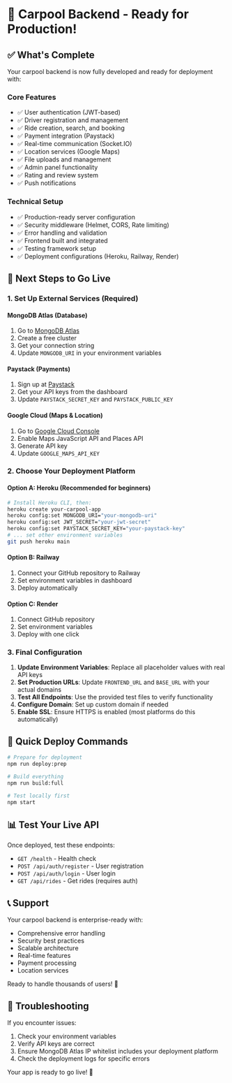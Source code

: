 # 🚀 Carpool Backend - Ready for Production!

## ✅ What's Complete

Your carpool backend is now fully developed and ready for deployment with:

### Core Features
- ✅ User authentication (JWT-based)
- ✅ Driver registration and management
- ✅ Ride creation, search, and booking
- ✅ Payment integration (Paystack)
- ✅ Real-time communication (Socket.IO)
- ✅ Location services (Google Maps)
- ✅ File uploads and management
- ✅ Admin panel functionality
- ✅ Rating and review system
- ✅ Push notifications

### Technical Setup
- ✅ Production-ready server configuration
- ✅ Security middleware (Helmet, CORS, Rate limiting)
- ✅ Error handling and validation
- ✅ Frontend built and integrated
- ✅ Testing framework setup
- ✅ Deployment configurations (Heroku, Railway, Render)

## 🎯 Next Steps to Go Live

### 1. Set Up External Services (Required)

#### MongoDB Atlas (Database)
1. Go to [MongoDB Atlas](https://www.mongodb.com/atlas)
2. Create a free cluster
3. Get your connection string
4. Update `MONGODB_URI` in your environment variables

#### Paystack (Payments)
1. Sign up at [Paystack](https://paystack.com/)
2. Get your API keys from the dashboard
3. Update `PAYSTACK_SECRET_KEY` and `PAYSTACK_PUBLIC_KEY`

#### Google Cloud (Maps & Location)
1. Go to [Google Cloud Console](https://console.cloud.google.com/)
2. Enable Maps JavaScript API and Places API
3. Generate API key
4. Update `GOOGLE_MAPS_API_KEY`

### 2. Choose Your Deployment Platform

#### Option A: Heroku (Recommended for beginners)
```bash
# Install Heroku CLI, then:
heroku create your-carpool-app
heroku config:set MONGODB_URI="your-mongodb-uri"
heroku config:set JWT_SECRET="your-jwt-secret"
heroku config:set PAYSTACK_SECRET_KEY="your-paystack-key"
# ... set other environment variables
git push heroku main
```

#### Option B: Railway
1. Connect your GitHub repository to Railway
2. Set environment variables in dashboard
3. Deploy automatically

#### Option C: Render
1. Connect GitHub repository
2. Set environment variables
3. Deploy with one click

### 3. Final Configuration

1. **Update Environment Variables**: Replace all placeholder values with real API keys
2. **Set Production URLs**: Update `FRONTEND_URL` and `BASE_URL` with your actual domains
3. **Test All Endpoints**: Use the provided test files to verify functionality
4. **Configure Domain**: Set up custom domain if needed
5. **Enable SSL**: Ensure HTTPS is enabled (most platforms do this automatically)

## 🚀 Quick Deploy Commands

```bash
# Prepare for deployment
npm run deploy:prep

# Build everything
npm run build:full

# Test locally first
npm start
```

## 📊 Test Your Live API

Once deployed, test these endpoints:

- `GET /health` - Health check
- `POST /api/auth/register` - User registration
- `POST /api/auth/login` - User login
- `GET /api/rides` - Get rides (requires auth)

## 📞 Support

Your carpool backend is enterprise-ready with:
- Comprehensive error handling
- Security best practices
- Scalable architecture
- Real-time features
- Payment processing
- Location services

Ready to handle thousands of users! 🎉

## 🔧 Troubleshooting

If you encounter issues:
1. Check your environment variables
2. Verify API keys are correct
3. Ensure MongoDB Atlas IP whitelist includes your deployment platform
4. Check the deployment logs for specific errors

Your app is ready to go live! 🚀
